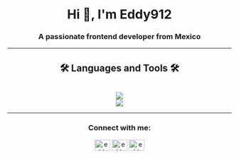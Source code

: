 <h1 align="center">Hi 👋, I'm Eddy912</h1>
<h3 align="center">A passionate frontend developer from Mexico</h3>

<hr/>

<h2 align="center">🛠 Languages and Tools 🛠</h2> <br>
<div align="center">
  <a href="https://skillicons.dev">
    <img src="https://skillicons.dev/icons?i=java,py,html,css"/> <br>
    <img src="https://skillicons.dev/icons?i=vscode,github,git,mongodb,mysql"/>
  </a>
</div>

<hr/>

<h3 align="center">Connect with me:</h3>
<div align="center">
  <a href="https://github.com/eddys912" target="blank"><img align="center" src="https://raw.githubusercontent.com/rahuldkjain/github-profile-readme-generator/master/src/images/icons/Social/github.svg" alt="eddys912" height="25" width="35" /></a>
  <a href="https://www.facebook.com/profile.php?id=61557053800848&ref=xav_ig_profile_web" target="blank"><img align="center" src="https://raw.githubusercontent.com/rahuldkjain/github-profile-readme-generator/master/src/images/icons/Social/facebook.svg" alt="eddy araujo" height="25" width="35" /></a>
  <a href="https://instagram.com/eddys_912" target="blank"><img align="center" src="https://raw.githubusercontent.com/rahuldkjain/github-profile-readme-generator/master/src/images/icons/Social/instagram.svg" alt="eddys_912" height="25" width="35" /></a>
</div>


